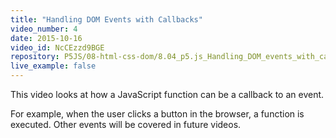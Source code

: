 ```yaml
---
title: "Handling DOM Events with Callbacks"
video_number: 4
date: 2015-10-16
video_id: NcCEzzd9BGE
repository: P5JS/08-html-css-dom/8.04_p5.js_Handling_DOM_events_with_callbacks
live_example: false
---
```


This video looks at how a JavaScript function can be a callback to an event.

For example, when the user clicks a button in the browser, a function is executed.
Other events will be covered in future videos.

